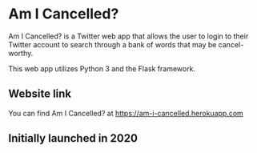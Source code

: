 # Am I Cancelled?

Am I Cancelled? is a Twitter web app that allows the user to login to their Twitter account to search through a bank of words that may be cancel-worthy.

This web app utilizes Python 3 and the Flask framework.

## Website link

You can find Am I Cancelled? at https://am-i-cancelled.herokuapp.com

## Initially launched in 2020
